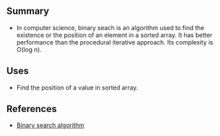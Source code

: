 
## Summary

* In computer science, binary seach is an algorithm used to find the existence or the position of an element in a sorted array. It has better performance than the procedural iterative approach. Its complexity is O(log n).

## Uses

* Find the position of a value in sorted array.

## References

* [Binary search algorithm](https://en.wikipedia.org/wiki/Binary_search_algorithm)

